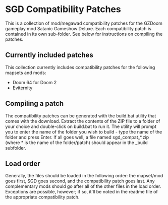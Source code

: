 # SGD Compatibility Patches
This is a collection of mod/megawad compatibility patches for the GZDoom gameplay mod Satanic Gameshow Deluxe. Each compatibility patch is contained in its own sub-folder. See below for instructions on compiling the patches.

## Currently included patches

This collection currently includes compatibility patches for the following mapsets and mods:

* Doom 64 for Doom 2
* Eviternity

## Compiling a patch

The compatibility patches can be generated with the build.bat utility that comes with the download. Extract the contents of the ZIP file to a folder of your choice and double-click on build.bat to run it. The utility will prompt you to enter the name of the folder you wish to build - type the name of the folder and press Enter. If all goes well, a file named sgd_compat_*.zip (where * is the name of the folder/patch) should appear in the _build subfolder.

## Load order

Generally, the files should be loaded in the following order: the mapset/mod goes first, SGD goes second, and the compatibility patch goes last. Any complementary mods should go after all of the other files in the load order. Exceptions are possible, however; if so, it'll be noted in the readme file of the appropriate compatibility patch.